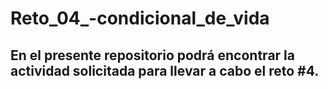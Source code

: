 # Reto_04_-condicional_de_vida

## En el presente repositorio podrá encontrar la actividad solicitada para llevar a cabo el reto #4.
